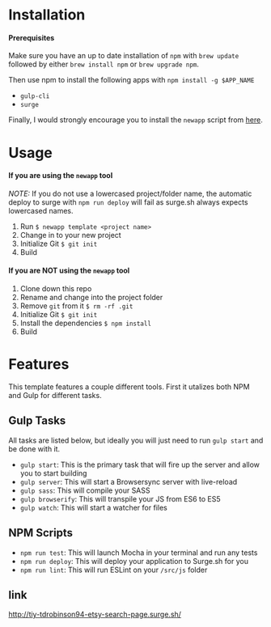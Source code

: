 # Installation

#### Prerequisites

Make sure you have an up to date installation of `npm`
with `brew update` followed by either `brew install npm` or `brew upgrade npm`.

Then use npm to install the following apps with `npm install -g $APP_NAME`
* `gulp-cli`
* `surge`

Finally, I would strongly encourage you to install the `newapp` script from [here][newapp].

[newapp]: https://gist.github.com/kingcons/a25733c233faf10847cbb4ff557e6843

# Usage

#### If you are using the `newapp` tool

*NOTE:* If you do not use a lowercased project/folder name, the automatic deploy to surge with `npm run deploy` will fail as surge.sh always expects lowercased names.

1. Run `$ newapp template <project name>`
2. Change in to your new project
3. Initialize Git `$ git init`
4. Build

#### If you are NOT using the `newapp` tool

1. Clone down this repo
2. Rename and change into the project folder
3. Remove `git` from it `$ rm -rf .git`
4. Initialize Git `$ git init`
5. Install the dependencies `$ npm install`
6. Build


# Features

This template features a couple different tools. First it utalizes both NPM and Gulp for different tasks.

## Gulp Tasks

All tasks are listed below, but ideally you will just need to run `gulp start` and be done with it.

- `gulp start`: This is the primary task that will fire up the server and allow you to start building
- `gulp server`: This will start a Browsersync server with live-reload
- `gulp sass`: This will compile your SASS
- `gulp browserify`: This will transpile your JS from ES6 to ES5
- `gulp watch`: This will start a watcher for files

## NPM Scripts

- `npm run test`: This will launch Mocha in your terminal and run any tests
- `npm run deploy`: This will deploy your application to Surge.sh for you
- `npm run lint`: This will run ESLint on your `/src/js` folder

## link
http://tiy-tdrobinson94-etsy-search-page.surge.sh/
